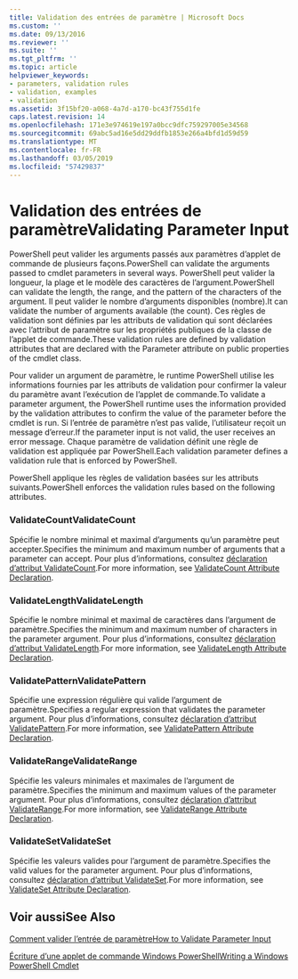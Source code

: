 ```yaml
---
title: Validation des entrées de paramètre | Microsoft Docs
ms.custom: ''
ms.date: 09/13/2016
ms.reviewer: ''
ms.suite: ''
ms.tgt_pltfrm: ''
ms.topic: article
helpviewer_keywords:
- parameters, validation rules
- validation, examples
- validation
ms.assetid: 3f15bf20-a068-4a7d-a170-bc43f755d1fe
caps.latest.revision: 14
ms.openlocfilehash: 171e3e974619e197a0bcc9dfc759297005e34568
ms.sourcegitcommit: 69abc5ad16e5dd29ddfb1853e266a4bfd1d59d59
ms.translationtype: MT
ms.contentlocale: fr-FR
ms.lasthandoff: 03/05/2019
ms.locfileid: "57429837"
---
```

# <a name="validating-parameter-input"></a><span data-ttu-id="54aaf-102">Validation des entrées de paramètre</span><span class="sxs-lookup"><span data-stu-id="54aaf-102">Validating Parameter Input</span></span>

<span data-ttu-id="54aaf-103">PowerShell peut valider les arguments passés aux paramètres d’applet de commande de plusieurs façons.</span><span class="sxs-lookup"><span data-stu-id="54aaf-103">PowerShell can validate the arguments passed to cmdlet parameters in several ways.</span></span>
<span data-ttu-id="54aaf-104">PowerShell peut valider la longueur, la plage et le modèle des caractères de l’argument.</span><span class="sxs-lookup"><span data-stu-id="54aaf-104">PowerShell can validate the length, the range, and the pattern of the characters of the argument.</span></span>
<span data-ttu-id="54aaf-105">Il peut valider le nombre d’arguments disponibles (nombre).</span><span class="sxs-lookup"><span data-stu-id="54aaf-105">It can validate the number of arguments available (the count).</span></span>
<span data-ttu-id="54aaf-106">Ces règles de validation sont définies par les attributs de validation qui sont déclarées avec l’attribut de paramètre sur les propriétés publiques de la classe de l’applet de commande.</span><span class="sxs-lookup"><span data-stu-id="54aaf-106">These validation rules are defined by validation attributes that are declared with the Parameter attribute on public properties of the cmdlet class.</span></span>

<span data-ttu-id="54aaf-107">Pour valider un argument de paramètre, le runtime PowerShell utilise les informations fournies par les attributs de validation pour confirmer la valeur du paramètre avant l’exécution de l’applet de commande.</span><span class="sxs-lookup"><span data-stu-id="54aaf-107">To validate a parameter argument, the PowerShell runtime uses the information provided by the validation attributes to confirm the value of the parameter before the cmdlet is run.</span></span>
<span data-ttu-id="54aaf-108">Si l’entrée de paramètre n’est pas valide, l’utilisateur reçoit un message d’erreur.</span><span class="sxs-lookup"><span data-stu-id="54aaf-108">If the parameter input is not valid, the user receives an error message.</span></span>
<span data-ttu-id="54aaf-109">Chaque paramètre de validation définit une règle de validation est appliquée par PowerShell.</span><span class="sxs-lookup"><span data-stu-id="54aaf-109">Each validation parameter defines a validation rule that is enforced by PowerShell.</span></span>

<span data-ttu-id="54aaf-110">PowerShell applique les règles de validation basées sur les attributs suivants.</span><span class="sxs-lookup"><span data-stu-id="54aaf-110">PowerShell enforces the validation rules based on the following attributes.</span></span>

### <a name="validatecount"></a><span data-ttu-id="54aaf-111">ValidateCount</span><span class="sxs-lookup"><span data-stu-id="54aaf-111">ValidateCount</span></span>

<span data-ttu-id="54aaf-112">Spécifie le nombre minimal et maximal d’arguments qu’un paramètre peut accepter.</span><span class="sxs-lookup"><span data-stu-id="54aaf-112">Specifies the minimum and maximum number of arguments that a parameter can accept.</span></span>
<span data-ttu-id="54aaf-113">Pour plus d’informations, consultez [déclaration d’attribut ValidateCount](./validatecount-attribute-declaration.md).</span><span class="sxs-lookup"><span data-stu-id="54aaf-113">For more information, see [ValidateCount Attribute Declaration](./validatecount-attribute-declaration.md).</span></span>

### <a name="validatelength"></a><span data-ttu-id="54aaf-114">ValidateLength</span><span class="sxs-lookup"><span data-stu-id="54aaf-114">ValidateLength</span></span>

<span data-ttu-id="54aaf-115">Spécifie le nombre minimal et maximal de caractères dans l’argument de paramètre.</span><span class="sxs-lookup"><span data-stu-id="54aaf-115">Specifies the minimum and maximum number of characters in the parameter argument.</span></span>
<span data-ttu-id="54aaf-116">Pour plus d’informations, consultez [déclaration d’attribut ValidateLength](./validatelength-attribute-declaration.md).</span><span class="sxs-lookup"><span data-stu-id="54aaf-116">For more information, see [ValidateLength Attribute Declaration](./validatelength-attribute-declaration.md).</span></span>

### <a name="validatepattern"></a><span data-ttu-id="54aaf-117">ValidatePattern</span><span class="sxs-lookup"><span data-stu-id="54aaf-117">ValidatePattern</span></span>

<span data-ttu-id="54aaf-118">Spécifie une expression régulière qui valide l’argument de paramètre.</span><span class="sxs-lookup"><span data-stu-id="54aaf-118">Specifies a regular expression that validates the parameter argument.</span></span>
<span data-ttu-id="54aaf-119">Pour plus d’informations, consultez [déclaration d’attribut ValidatePattern](./validatepattern-attribute-declaration.md).</span><span class="sxs-lookup"><span data-stu-id="54aaf-119">For more information, see [ValidatePattern Attribute Declaration](./validatepattern-attribute-declaration.md).</span></span>

### <a name="validaterange"></a><span data-ttu-id="54aaf-120">ValidateRange</span><span class="sxs-lookup"><span data-stu-id="54aaf-120">ValidateRange</span></span>

<span data-ttu-id="54aaf-121">Spécifie les valeurs minimales et maximales de l’argument de paramètre.</span><span class="sxs-lookup"><span data-stu-id="54aaf-121">Specifies the minimum and maximum values of the parameter argument.</span></span>
<span data-ttu-id="54aaf-122">Pour plus d’informations, consultez [déclaration d’attribut ValidateRange](./validaterange-attribute-declaration.md).</span><span class="sxs-lookup"><span data-stu-id="54aaf-122">For more information, see [ValidateRange Attribute Declaration](./validaterange-attribute-declaration.md).</span></span>

### <a name="validateset"></a><span data-ttu-id="54aaf-123">ValidateSet</span><span class="sxs-lookup"><span data-stu-id="54aaf-123">ValidateSet</span></span>

<span data-ttu-id="54aaf-124">Spécifie les valeurs valides pour l’argument de paramètre.</span><span class="sxs-lookup"><span data-stu-id="54aaf-124">Specifies the valid values for the parameter argument.</span></span>
<span data-ttu-id="54aaf-125">Pour plus d’informations, consultez [déclaration d’attribut ValidateSet](./validateset-attribute-declaration.md).</span><span class="sxs-lookup"><span data-stu-id="54aaf-125">For more information, see [ValidateSet Attribute Declaration](./validateset-attribute-declaration.md).</span></span>

## <a name="see-also"></a><span data-ttu-id="54aaf-126">Voir aussi</span><span class="sxs-lookup"><span data-stu-id="54aaf-126">See Also</span></span>

[<span data-ttu-id="54aaf-127">Comment valider l’entrée de paramètre</span><span class="sxs-lookup"><span data-stu-id="54aaf-127">How to Validate Parameter Input</span></span>](./how-to-validate-parameter-input.md)

[<span data-ttu-id="54aaf-128">Écriture d’une applet de commande Windows PowerShell</span><span class="sxs-lookup"><span data-stu-id="54aaf-128">Writing a Windows PowerShell Cmdlet</span></span>](./writing-a-windows-powershell-cmdlet.md)
